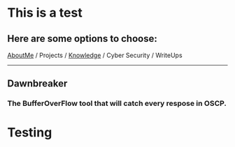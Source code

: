 # This is a test

## Here are some options to choose: 

[AboutMe](/pages/aboutme.md) / Projects / [Knowledge](knowledge.md) / Cyber Security / WriteUps

----------------

## Dawnbreaker
### The BufferOverFlow tool that will catch every respose in OSCP. 

# Testing
